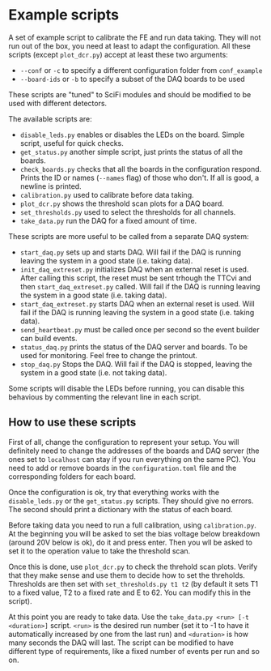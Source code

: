 # Example scripts
A set of example script to calibrate the FE and run data taking. They will not run out of the box, you need at least to adapt the configuration.
All these scripts (except `plot_dcr.py`) accept at least these two arguments:
* `--conf` or `-c` to specify a different configuration folder from `conf_example`
* `--board-ids` or `-b` to specify a subset of the DAQ boards to be used

These scripts are "tuned" to SciFi modules and should be modified to be used with different detectors.

The available scripts are:
* `disable_leds.py` enables or disables the LEDs on the board. Simple script, useful for quick checks.
* `get_status.py` another simple script, just prints the status of all the boards.
* `check_boards.py` checks that all the boards in the configuration respond. Prints the ID or names (`--names` flag) of those who don't. If all is good, a newline is printed.
* `calibration.py` used to calibrate before data taking.
* `plot_dcr.py` shows the threshold scan plots for a DAQ board.
* `set_thresholds.py` used to select the thresholds for all channels.
* `take_data.py` run the DAQ for a fixed amount of time.

These scripts are more useful to be called from a separate DAQ system:
* `start_daq.py` sets up and starts DAQ. Will fail if the DAQ is running leaving the system in a good state (i.e. taking data).
* `init_daq_extreset.py` initializes DAQ when an external reset is used. After calling this script, the reset must be sent trhough the TTCvi and then `start_daq_extreset.py` called. Will fail if the DAQ is running leaving the system in a good state (i.e. taking data).
* `start_daq_extreset.py` starts DAQ when an external reset is used. Will fail if the DAQ is running leaving the system in a good state (i.e. taking data).
* `send_heartbeat.py` must be called once per second so the event builder can build events.
* `status_daq.py` prints the status of the DAQ server and boards. To be used for monitoring. Feel free to change the printout.
* `stop_daq.py` Stops the DAQ. Will fail if the DAQ is stopped, leaving the system in a good state (i.e. not taking data).

Some scripts will disable the LEDs before running, you can disable this behavious by commenting the relevant line in each script.

## How to use these scripts
First of all, change the configuration to represent your setup.
You will definitely need to change the addresses of the boards and DAQ server (the ones set to `localhost` can stay if you run everything on the same PC).
You need to add or remove boards in the `configuration.toml` file and the corresponding folders for each board.

Once the configuration is ok, try that everything works with the `disable_leds.py` or the `get_status.py` scripts. They should give no errors. The second should print a dictionary with the status of each board.

Before taking data you need to run a full calibration, using `calibration.py`.
At the beginning you will be asked to set the bias voltage below breakdown (around 20V below is ok), do it and press enter.
Then you wll be asked to set it to the operation value to take the threshold scan.

Once this is done, use `plot_dcr.py` to check the threhold scan plots.
Verify that they make sense and use them to decide how to set the threholds.
Thresholds are then set with `set_thresholds.py t1 t2` (by default it sets T1 to a fixed value, T2 to a fixed rate and E to 62. You can modify this in the script).

At this point you are ready to take data.
Use the `take_data.py <run> [-t <duration>]` script. `<run>` is the desired run number (set it to -1 to have it automatically increased by one from the last run) and `<duration>` is how many seconds the DAQ will last.
The script can be modified to have different type of requirements, like a fixed number of events per run and so on.